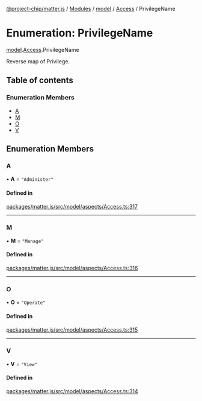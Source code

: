 [@project-chip/matter.js](../README.md) / [Modules](../modules.md) / [model](../modules/model.md) / [Access](../modules/model.Access.md) / PrivilegeName

# Enumeration: PrivilegeName

[model](../modules/model.md).[Access](../modules/model.Access.md).PrivilegeName

Reverse map of Privilege.

## Table of contents

### Enumeration Members

- [A](model.Access.PrivilegeName.md#a)
- [M](model.Access.PrivilegeName.md#m)
- [O](model.Access.PrivilegeName.md#o)
- [V](model.Access.PrivilegeName.md#v)

## Enumeration Members

### A

• **A** = ``"Administer"``

#### Defined in

[packages/matter.js/src/model/aspects/Access.ts:317](https://github.com/project-chip/matter.js/blob/b7330d72/packages/matter.js/src/model/aspects/Access.ts#L317)

___

### M

• **M** = ``"Manage"``

#### Defined in

[packages/matter.js/src/model/aspects/Access.ts:316](https://github.com/project-chip/matter.js/blob/b7330d72/packages/matter.js/src/model/aspects/Access.ts#L316)

___

### O

• **O** = ``"Operate"``

#### Defined in

[packages/matter.js/src/model/aspects/Access.ts:315](https://github.com/project-chip/matter.js/blob/b7330d72/packages/matter.js/src/model/aspects/Access.ts#L315)

___

### V

• **V** = ``"View"``

#### Defined in

[packages/matter.js/src/model/aspects/Access.ts:314](https://github.com/project-chip/matter.js/blob/b7330d72/packages/matter.js/src/model/aspects/Access.ts#L314)
